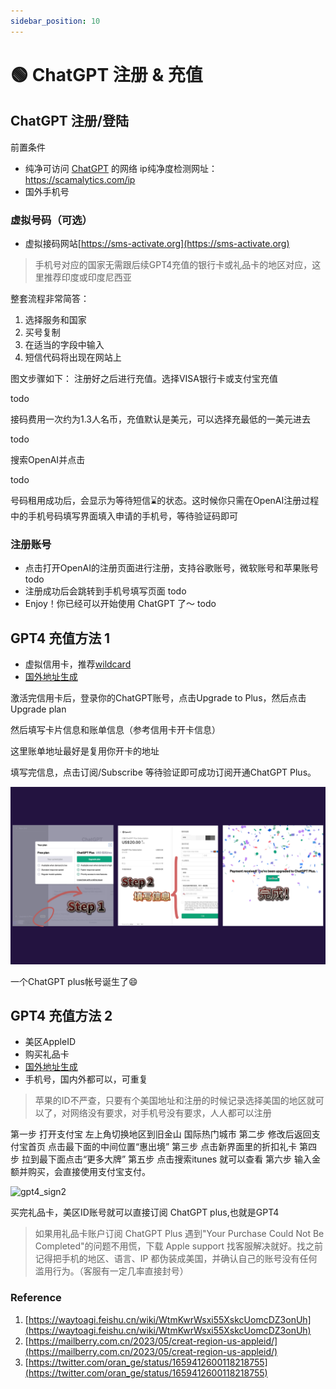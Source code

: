 ```yaml
---
sidebar_position: 10
---
```


# 🟢 ChatGPT 注册 & 充值

## ChatGPT 注册/登陆

前置条件
- 纯净可访问 [ChatGPT](https://chat.openai.com/) 的网络 ip纯净度检测网址：https://scamalytics.com/ip
- 国外手机号

###  虚拟号码（可选）
- 虚拟接码网站[https://sms-activate.org](https://sms-activate.org)

> 手机号对应的国家无需跟后续GPT4充值的银行卡或礼品卡的地区对应，这里推荐印度或印度尼西亚

整套流程非常简答：
1. 选择服务和国家
2. 买号复制
3. 在适当的字段中输入
4. 短信代码将出现在网站上

图文步骤如下：
注册好之后进行充值。选择VISA银行卡或支付宝充值

todo

接码费用一次约为1.3人名币，充值默认是美元，可以选择充最低的一美元进去

todo

搜索OpenAI并点击

todo

号码租用成功后，会显示为等待短信⌛️的状态。这时候你只需在OpenAI注册过程中的手机号码填写界面填入申请的手机号，等待验证码即可


### 注册账号
- 点击打开OpenAI的注册页面进行注册，支持谷歌账号，微软账号和苹果账号
todo
- 注册成功后会跳转到手机号填写页面
todo
- Enjoy！你已经可以开始使用 ChatGPT 了～
todo

## GPT4 充值方法 1
- 虚拟信用卡，推荐[wildcard](https://bewildcard.com/)
- [国外地址生成](https://www.meiguodizhi.com/usa-address/oregon)

激活完信用卡后，登录你的ChatGPT账号，点击Upgrade to Plus，然后点击Upgrade plan

然后填写卡片信息和账单信息（参考信用卡开卡信息）

这里账单地址最好是复用你开卡的地址

填写完信息，点击订阅/Subscribe 等待验证即可成功订阅开通ChatGPT Plus。

![gpt4_sign1](./img/gpt4_sign1.png)

一个ChatGPT plus帐号诞生了😄

## GPT4 充值方法 2
- 美区AppleID
- 购买礼品卡
- [国外地址生成](https://www.meiguodizhi.com/usa-address/oregon)
- 手机号，国内外都可以，可重复

> 苹果的ID不严查，只要有个美国地址和注册的时候记录选择美国的地区就可以了，对网络没有要求，对手机号没有要求，人人都可以注册

第一步 打开支付宝 左上角切换地区到旧金山 国际热门城市
第二步 修改后返回支付宝首页 点击最下面的中间位置“惠出境”
第三步 点击新界面里的折扣礼卡
第四步 拉到最下面点击“更多大牌”
第五步 点击搜索itunes 就可以查看
第六步 输入金额并购买，会直接使用支付宝支付。

![gpt4_sign2](./img/gpt4_sign2.png)

买完礼品卡，美区ID账号就可以直接订阅 ChatGPT plus,也就是GPT4

> 如果用礼品卡账户订阅 ChatGPT Plus 遇到"Your Purchase Could Not Be Completed"的问题不用慌，下载 Apple support 找客服解决就好。找之前记得把手机的地区、语言、IP 都伪装成美国，并确认自己的账号没有任何滥用行为。（客服有一定几率直接封号）


### Reference

1. [https://waytoagi.feishu.cn/wiki/WtmKwrWsxi55XskcUomcDZ3onUh](https://waytoagi.feishu.cn/wiki/WtmKwrWsxi55XskcUomcDZ3onUh)
2. [https://mailberry.com.cn/2023/05/creat-region-us-appleid/](https://mailberry.com.cn/2023/05/creat-region-us-appleid/)
3. [https://twitter.com/oran_ge/status/1659412600118218755](https://twitter.com/oran_ge/status/1659412600118218755)
